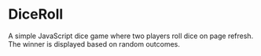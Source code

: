 # DiceRoll
A simple JavaScript dice game where two players roll dice on page refresh. The winner is displayed based on random outcomes.
